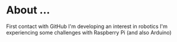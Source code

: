 # About ...
First contact with GitHub 
I'm developing an interest in robotics
I'm experiencing some challenges with Raspberry Pi (and also Arduino)

